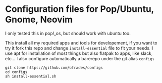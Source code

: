 # Configuration files for Pop/Ubuntu, Gnome, Neovim

I only tested this in pop!_os, but should work with ubuntu too.

This install all my required apps and tools for developement,
if you want to try it fork this repo and change `install-essential` file
to fit your needs. I use apt for installation of most things but also
flatpak to apps, like slack, etc...
I also configure automatically a barerepo under the git alias `configs`


```
git clone https://github.com/ofrades/configs
cd configs
sh install-essential.sh
```
